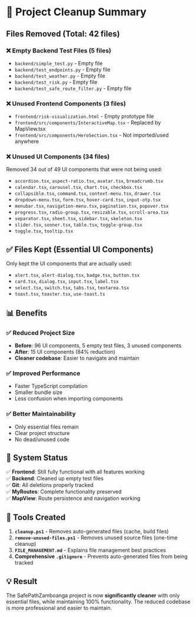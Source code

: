 # 🧹 Project Cleanup Summary

## Files Removed (Total: 42 files)

### ❌ Empty Backend Test Files (5 files)

- `backend/simple_test.py` - Empty file
- `backend/test_endpoints.py` - Empty file
- `backend/test_weather.py` - Empty file
- `backend/test_risk.py` - Empty file
- `backend/test_safe_route_filter.py` - Empty file

### ❌ Unused Frontend Components (3 files)

- `frontend/risk-visualization.html` - Empty prototype file
- `frontend/src/components/InteractiveMap.tsx` - Replaced by MapView.tsx
- `frontend/src/components/HeroSection.tsx` - Not imported/used anywhere

### ❌ Unused UI Components (34 files)

Removed 34 out of 49 UI components that were not being used:

- `accordion.tsx`, `aspect-ratio.tsx`, `avatar.tsx`, `breadcrumb.tsx`
- `calendar.tsx`, `carousel.tsx`, `chart.tsx`, `checkbox.tsx`
- `collapsible.tsx`, `command.tsx`, `context-menu.tsx`, `drawer.tsx`
- `dropdown-menu.tsx`, `form.tsx`, `hover-card.tsx`, `input-otp.tsx`
- `menubar.tsx`, `navigation-menu.tsx`, `pagination.tsx`, `popover.tsx`
- `progress.tsx`, `radio-group.tsx`, `resizable.tsx`, `scroll-area.tsx`
- `separator.tsx`, `sheet.tsx`, `sidebar.tsx`, `skeleton.tsx`
- `slider.tsx`, `sonner.tsx`, `table.tsx`, `toggle-group.tsx`
- `toggle.tsx`, `tooltip.tsx`

## ✅ Files Kept (Essential UI Components)

Only kept the UI components that are actually used:

- `alert.tsx`, `alert-dialog.tsx`, `badge.tsx`, `button.tsx`
- `card.tsx`, `dialog.tsx`, `input.tsx`, `label.tsx`
- `select.tsx`, `switch.tsx`, `tabs.tsx`, `textarea.tsx`
- `toast.tsx`, `toaster.tsx`, `use-toast.ts`

## 📊 Benefits

### ✅ Reduced Project Size

- **Before**: 96 UI components, 5 empty test files, 3 unused components
- **After**: 15 UI components (84% reduction)
- **Cleaner codebase**: Easier to navigate and maintain

### ✅ Improved Performance

- Faster TypeScript compilation
- Smaller bundle size
- Less confusion when importing components

### ✅ Better Maintainability

- Only essential files remain
- Clear project structure
- No dead/unused code

## 🚀 System Status

✅ **Frontend**: Still fully functional with all features working  
✅ **Backend**: Cleaned up empty test files  
✅ **Git**: All deletions properly tracked  
✅ **MyRoutes**: Complete functionality preserved  
✅ **MapView**: Route persistence and navigation working

## 🔧 Tools Created

1. **`cleanup.ps1`** - Removes auto-generated files (cache, build files)
2. **`remove-unused-files.ps1`** - Removes unused source files (one-time cleanup)
3. **`FILE_MANAGEMENT.md`** - Explains file management best practices
4. **Comprehensive `.gitignore`** - Prevents auto-generated files from being tracked

## 💡 Result

The SafePathZamboanga project is now **significantly cleaner** with only essential files, while maintaining 100% functionality. The reduced codebase is more professional and easier to maintain.
